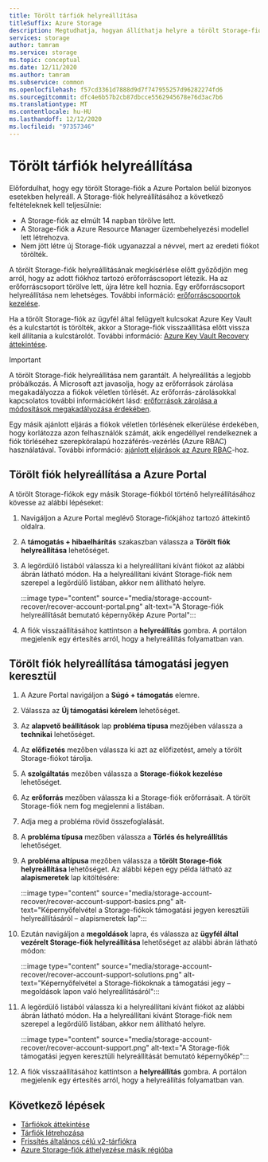 ```yaml
---
title: Törölt tárfiók helyreállítása
titleSuffix: Azure Storage
description: Megtudhatja, hogyan állíthatja helyre a törölt Storage-fiókot a Azure Portalon belül.
services: storage
author: tamram
ms.service: storage
ms.topic: conceptual
ms.date: 12/11/2020
ms.author: tamram
ms.subservice: common
ms.openlocfilehash: f57cd3361d7888d9d7f747955257d96282274fd6
ms.sourcegitcommit: dfc4e6b57b2cb87dbcce5562945678e76d3ac7b6
ms.translationtype: MT
ms.contentlocale: hu-HU
ms.lasthandoff: 12/12/2020
ms.locfileid: "97357346"
---
```

# <a name="recover-a-deleted-storage-account"></a>Törölt tárfiók helyreállítása

Előfordulhat, hogy egy törölt Storage-fiók a Azure Portalon belül bizonyos esetekben helyreáll. A Storage-fiók helyreállításához a következő feltételeknek kell teljesülnie:

- A Storage-fiók az elmúlt 14 napban törölve lett.
- A Storage-fiók a Azure Resource Manager üzembehelyezési modellel lett létrehozva.
- Nem jött létre új Storage-fiók ugyanazzal a névvel, mert az eredeti fiókot törölték.

A törölt Storage-fiók helyreállításának megkísérlése előtt győződjön meg arról, hogy az adott fiókhoz tartozó erőforráscsoport létezik. Ha az erőforráscsoport törölve lett, újra létre kell hoznia. Egy erőforráscsoport helyreállítása nem lehetséges. További információ: [erőforráscsoportok kezelése](../../azure-resource-manager/management/manage-resource-groups-portal.md).

Ha a törölt Storage-fiók az ügyfél által felügyelt kulcsokat Azure Key Vault és a kulcstartót is törölték, akkor a Storage-fiók visszaállítása előtt vissza kell állítania a kulcstárolót. További információ: [Azure Key Vault Recovery áttekintése](../../key-vault/general/key-vault-recovery.md).

> [!IMPORTANT]
> A törölt Storage-fiók helyreállítása nem garantált. A helyreállítás a legjobb próbálkozás. A Microsoft azt javasolja, hogy az erőforrások zárolása megakadályozza a fiókok véletlen törlését. Az erőforrás-zárolásokkal kapcsolatos további információkért lásd: [erőforrások zárolása a módosítások megakadályozása érdekében](../../azure-resource-manager/management/lock-resources.md).
>
> Egy másik ajánlott eljárás a fiókok véletlen törlésének elkerülése érdekében, hogy korlátozza azon felhasználók számát, akik engedéllyel rendelkeznek a fiók törléséhez szerepköralapú hozzáférés-vezérlés (Azure RBAC) használatával. További információ: [ajánlott eljárások az Azure RBAC](../../role-based-access-control/best-practices.md)-hoz.

## <a name="recover-a-deleted-account-from-the-azure-portal"></a>Törölt fiók helyreállítása a Azure Portal

A törölt Storage-fiókok egy másik Storage-fiókból történő helyreállításához kövesse az alábbi lépéseket:

1. Navigáljon a Azure Portal meglévő Storage-fiókjához tartozó áttekintő oldalra.
1. A **támogatás + hibaelhárítás** szakaszban válassza a **Törölt fiók helyreállítása** lehetőséget.
1. A legördülő listából válassza ki a helyreállítani kívánt fiókot az alábbi ábrán látható módon. Ha a helyreállítani kívánt Storage-fiók nem szerepel a legördülő listában, akkor nem állítható helyre.

    :::image type="content" source="media/storage-account-recover/recover-account-portal.png" alt-text="A Storage-fiók helyreállítását bemutató képernyőkép Azure Portal":::

1. A fiók visszaállításához kattintson a **helyreállítás** gombra. A portálon megjelenik egy értesítés arról, hogy a helyreállítás folyamatban van.

## <a name="recover-a-deleted-account-via-a-support-ticket"></a>Törölt fiók helyreállítása támogatási jegyen keresztül

1. A Azure Portal navigáljon a **Súgó + támogatás** elemre.
1. Válassza az **Új támogatási kérelem** lehetőséget.
1. Az **alapvető beállítások** lap **probléma típusa** mezőjében válassza a **technikai** lehetőséget.
1. Az **előfizetés** mezőben válassza ki azt az előfizetést, amely a törölt Storage-fiókot tárolja.
1. A **szolgáltatás** mezőben válassza a **Storage-fiókok kezelése** lehetőséget.
1. Az **erőforrás** mezőben válassza ki a Storage-fiók erőforrásait. A törölt Storage-fiók nem fog megjelenni a listában.
1. Adja meg a probléma rövid összefoglalását.
1. A **probléma típusa** mezőben válassza a **Törlés és helyreállítás** lehetőséget.
1. A **probléma altípusa** mezőben válassza a **törölt Storage-fiók helyreállítása** lehetőséget. Az alábbi képen egy példa látható az **alapismeretek** lap kitöltésére:

    :::image type="content" source="media/storage-account-recover/recover-account-support-basics.png" alt-text="Képernyőfelvétel a Storage-fiókok támogatási jegyen keresztüli helyreállításáról – alapismeretek lap":::

1. Ezután navigáljon a **megoldások** lapra, és válassza az **ügyfél által vezérelt Storage-fiók helyreállítása** lehetőséget az alábbi ábrán látható módon:

    :::image type="content" source="media/storage-account-recover/recover-account-support-solutions.png" alt-text="Képernyőfelvétel a Storage-fiókoknak a támogatási jegy – megoldások lapon való helyreállításáról":::

1. A legördülő listából válassza ki a helyreállítani kívánt fiókot az alábbi ábrán látható módon. Ha a helyreállítani kívánt Storage-fiók nem szerepel a legördülő listában, akkor nem állítható helyre.

    :::image type="content" source="media/storage-account-recover/recover-account-support.png" alt-text="A Storage-fiók támogatási jegyen keresztüli helyreállítását bemutató képernyőkép":::

1. A fiók visszaállításához kattintson a **helyreállítás** gombra. A portálon megjelenik egy értesítés arról, hogy a helyreállítás folyamatban van.

## <a name="next-steps"></a>Következő lépések

- [Tárfiókok áttekintése](storage-account-overview.md)
- [Tárfiók létrehozása](storage-account-create.md)
- [Frissítés általános célú v2-tárfiókra](storage-account-upgrade.md)
- [Azure Storage-fiók áthelyezése másik régióba](storage-account-move.md)